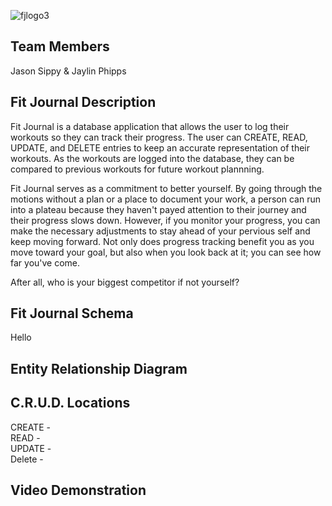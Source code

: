![fjlogo3](https://user-images.githubusercontent.com/38664109/39378062-e0bc1354-4a1c-11e8-8cf1-569f8ccc5613.png)

## Team Members
Jason Sippy & Jaylin Phipps

## Fit Journal Description
Fit Journal is a database application that allows the user to log their workouts so they can track their progress. The user can CREATE, READ, UPDATE, and DELETE entries to keep an accurate representation of their workouts. As the workouts are logged into the database, they can be compared to previous workouts for future workout plannning.   

Fit Journal serves as a commitment to better yourself. By going through the motions without a plan or a place to document your work, a person can run into a plateau because they haven't payed attention to their journey and their progress slows down. However, if you monitor your progress, you can make the necessary adjustments to stay ahead of your pervious self and keep moving forward. Not only does progress tracking benefit you as you move toward your goal, but also when you look back at it; you can see how far you've come.

After all, who is your biggest competitor if not yourself?

## Fit Journal Schema
Hello

## Entity Relationship Diagram

## C.R.U.D. Locations
CREATE -  
READ -  
UPDATE -  
Delete -

## Video Demonstration
